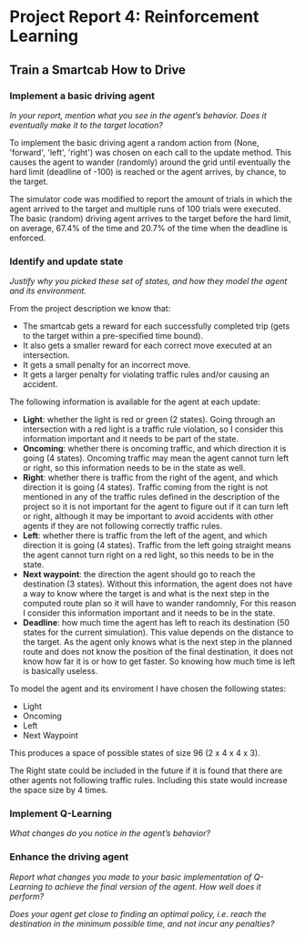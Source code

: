 # Project Report 4: Reinforcement Learning
## Train a Smartcab How to Drive

### Implement a basic driving agent

_In your report, mention what you see in the agent’s behavior. Does it eventually make it to the target location?_

To implement the basic driving agent a random action from (None, 'forward', 'left', 'right') was chosen on each call to the update method. 
This causes the agent to wander (randomly) around the grid until eventually the hard limit (deadline of -100) is reached or the agent arrives,
by chance, to the target.

The simulator code was modified to report the amount of trials in which the agent arrived to the target and multiple runs of 100 trials were executed.
The basic (random) driving agent arrives to the target before the hard limit, on average, 67.4% of the time and 20.7% of the time when the deadline is enforced.

### Identify and update state

_Justify why you picked these set of states, and how they model the agent and its environment._

From the project description we know that: 
* The smartcab gets a reward for each successfully completed trip (gets to the target within a pre-specified time bound).
* It also gets a smaller reward for each correct move executed at an intersection.
* It gets a small penalty for an incorrect move.
* It gets a larger penalty for violating traffic rules and/or causing an accident.

The following information is available for the agent at each update:

* __Light__: whether the light is red or green (2 states). Going through an intersection with a red light is a traffic rule violation, so I consider this
information important and it needs to be part of the state.
* __Oncoming__: whether there is oncoming traffic, and which direction it is going (4 states). Oncoming traffic may mean the agent cannot turn left or
right, so this information needs to be in the state as well.
* __Right__: whether there is traffic from the right of the agent, and which direction it is going (4 states).
Traffic coming from the right is not mentioned in any of the traffic rules defined in the description of the project so it is not important
for the agent to figure out if it can turn left or right, although it may be important to avoid accidents with other agents if they are not
following correctly traffic rules.
* __Left__: whether there is traffic from the left of the agent, and which direction it is going (4 states).
Traffic from the left going straight means the agent cannot turn right on a red light, so this needs to be in the state.
* __Next waypoint__: the direction the agent should go to reach the destination (3 states).
Without this information, the agent does not have a way to know where the target is and what is the next step in the computed route plan so
it will have to wander randomnly, For this reason I consider this information important and it needs to be in the state.
* __Deadline__: how much time the agent has left to reach its destination (50 states for the current simulation).
This value depends on the distance to the target. As the agent only knows what is the next step in the planned route and does not know the 
position of the final destination, it does not know how far it is or how to get faster. So knowing how much time is left is basically useless.

To model the agent and its enviroment I have chosen the following states:

- Light
- Oncoming
- Left
- Next Waypoint

This produces a space of possible states of size 96 (2 x 4 x 4 x 3).

The Right state could be included in the future if it is found that there are other agents not following traffic rules. Including this state
would increase the space size by 4 times.

### Implement Q-Learning

_What changes do you notice in the agent’s behavior?_

### Enhance the driving agent

_Report what changes you made to your basic implementation of Q-Learning to achieve the final version of the agent. How well does it perform?_

_Does your agent get close to finding an optimal policy, i.e. reach the destination in the minimum possible time, and not incur any penalties?_